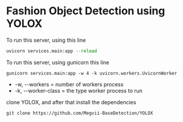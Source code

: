 # Fashion Object Detection using YOLOX


To run this server, using this line
```python
uvicorn services.main:app --reload
```

To run this server, using gunicorn this line
```shell
gunicorn services.main:app -w 4 -k uvicorn.workers.UvicornWorker
```
- -w, --workers = number of workers process
- -k, --worker-class =  the type worker process to run


clone YOLOX, and after that install the dependencies

```shell
git clone https://github.com/Megvii-BaseDetection/YOLOX
```